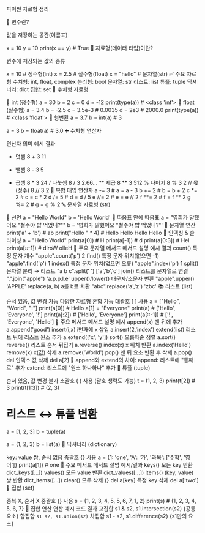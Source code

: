 파이썬 자료형 정리

📌 변수란?

값을 저장하는 공간(이름표)

x = 10
y = 10
print(x == y)  # True
📌 자료형(데이터 타입)이란?

변수에 저장되는 값의 종류

x = 10       # 정수형(int)
x = 2.5      # 실수형(float)
x = "hello"  # 문자열(str)
✅ 주요 자료형
수치형: int, float, complex
논리형: bool
문자열: str
리스트: list
튜플: tuple
딕셔너리: dict
집합: set
🔢 수치형 자료형

🔹 int (정수형)
a = 30
b = 2
c = 0
d = -12
print(type(a))  # <class 'int'>
🔹 float (실수형)
a = 3.4
b = -2.5
c = 3.5e-3  # 0.0035
d = 2e3     # 2000.0
print(type(a))  # <class 'float'>
🔹 형변환
a = 3.7
b = int(a)    # 3

a = 3
b = float(a)  # 3.0
➕ 수치형 연산자

연산자	의미	예시	결과
+	덧셈	8 + 3	11
-	뺄셈	8 - 3	5
*	곱셈	8 * 3	24
/	나눗셈	8 / 3	2.66…
**	제곱	8 ** 3	512
%	나머지	8 % 3	2
//	몫 (정수)	8 // 3	2
🔹 복합 대입 연산자
a -= 3  # a = a - 3
b += 2  # b = b + 2
c *= 2  # c = c * 2
d /= 5  # d = d / 5
e //= 2 # e = e // 2
f **= 2 # f = f ** 2
g %= 2  # g = g % 2
🔤 문자열 자료형 (str)

🔹 선언
a = "Hello World"
b = 'Hello World'
🔹 따옴표 안에 따옴표
a = "영희가 말했어요 \"철수야 밥 먹었니?\""
b = '영희가 말했어요 "철수야 밥 먹었니?"'
🔹 문자열 연산
print('a' + 'b')       # ab
print("Hello " * 4)    # Hello Hello Hello Hello
🔹 인덱싱 & 슬라이싱
a = "Hello World"
print(a[0])    # H
print(a[-1])   # d
print(a[0:3])  # Hel
print(a[::-1]) # dlroW olleH
🔹 주요 문자열 메서드
메서드	설명	예시	결과
count()	특정 문자 개수	"apple".count('p')	2
find()	특정 문자 위치(없으면 -1)	"apple".find('p')	1
index()	특정 문자 위치(없으면 오류)	"apple".index('p')	1
split()	문자열 분리 → 리스트	"a b c".split(' ')	['a','b','c']
join()	리스트를 문자열로 연결	".".join("apple")	'a.p.p.l.e'
upper()/lower()	대문자/소문자 변환	"apple".upper()	'APPLE'
replace(a, b)	a를 b로 치환	"abc".replace('a','z')	'zbc'
📚 리스트 (list)

순서 있음, 값 변경 가능
다양한 자료형 혼합 가능
대괄호 [ ] 사용
a = ["Hello", "World", "!"]
print(a[0])        # Hello
a[1] = "Everyone"
print(a)           # ['Hello', 'Everyone', '!']
print(a[:2])       # ['Hello', 'Everyone']
print(a[::-1])     # ['!', 'Everyone', 'Hello']
🔹 주요 메서드
메서드	설명	예시
append(x)	맨 뒤에 추가	a.append('good')
insert(i,x)	i번째에 x 삽입	a.insert(2,'index')
extend(list)	리스트 뒤에 리스트 원소 추가	a.extend(['x', 'y'])
sort()	오름차순 정렬	a.sort()
reverse()	리스트 순서 뒤집기	a.reverse()
index(x)	x 위치 반환	a.index('Hello')
remove(x)	x(값) 삭제	a.remove('World')
pop()	맨 뒤 요소 반환 후 삭제	a.pop()
del	인덱스 값 삭제	del a[2]
🔸 append와 extend의 차이:
append: 리스트에 "통째로" 추가
extend: 리스트에 "원소 하나하나" 추가
🔗 튜플 (tuple)

순서 있음, 값 변경 불가
소괄호 ( ) 사용 (괄호 생략도 가능)
t = (1, 2, 3)
print(t[2])        # 3
print(t[1:3])      # (2, 3)

# 리스트 ↔ 튜플 변환
a = [1, 2, 3]
b = tuple(a)

a = (1, 2, 3)
b = list(a)
🔑 딕셔너리 (dictionary)

key: value 쌍, 순서 없음
중괄호 {} 사용
a = {1: 'one', 'A': '가', '과목': ['수학', '영어']}
print(a[1])  # one
🔹 주요 메서드
메서드	설명	예시/결과
keys()	모든 key 반환	dict_keys([...])
values()	모든 value 반환	dict_values([...])
items()	(key, value) 쌍 반환	dict_items([...])
clear()	모두 삭제	{}
del a[key]	특정 key 삭제	del a['two']
🔢 집합 (set)

중복 X, 순서 X
중괄호 {} 사용
s = {1, 2, 3, 4, 5, 5, 6, 7, 1, 2}
print(s)  # {1, 2, 3, 4, 5, 6, 7}
🔹 집합 연산
연산	예시 코드	결과
교집합	s1 & s2, s1.intersection(s2)	{공통 요소}
합집합	`s1	s2, s1.union(s2)`
차집합	s1 - s2, s1.difference(s2)	{s1만의 요소}

